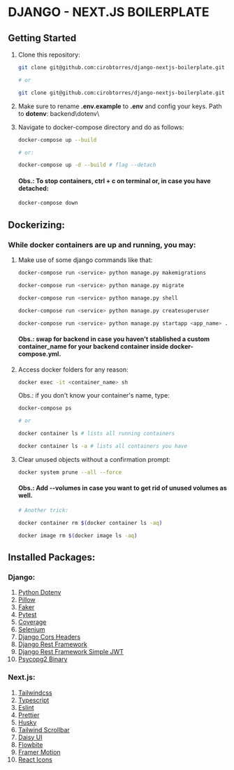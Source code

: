 # DJANGO - NEXT.JS BOILERPLATE

## Getting Started

1. Clone this repository:

   ```bash
   git clone git@github.com:cirobtorres/django-nextjs-boilerplate.git

   # or

   git clone git@github.com:cirobtorres/django-nextjs-boilerplate.git <repository_name>
   ```

2. Make sure to rename **.env.example** to **.env** and config your keys. Path to **dotenv**: backend\dotenv\

3. Navigate to docker-compose directory and do as follows:

   ```bash
   docker-compose up --build

   # or:

   docker-compose up -d --build # flag --detach
   ```

   #### Obs.: To stop containers, **ctrl + c** on terminal or, in case you have detached:

   ```bash
   docker-compose down
   ```

## Dockerizing:

### While docker containers are up and running, you may:

1. Make use of some django commands like that:

   ```bash
   docker-compose run <service> python manage.py makemigrations

   docker-compose run <service> python manage.py migrate

   docker-compose run <service> python manage.py shell

   docker-compose run <service> python manage.py createsuperuser

   docker-compose run <service> python manage.py startapp <app_name> .\backend\djangoapp\apps\<app_folder>
   ```

   #### Obs.: swap **<service>** for **backend** in case you haven't stablished a custom **container_name** for your backend container inside **docker-compose.yml**.

2. Access docker folders for any reason:

   ```bash
   docker exec -it <container_name> sh
   ```

   Obs.: if you don't know your container's name, type:

   ```bash
   docker-compose ps

   # or

   docker container ls # lists all running containers

   docker container ls -a # lists all containers you have
   ```

3. Clear unused objects without a confirmation prompt:

   ```bash
   docker system prune --all --force
   ```

   #### Obs.: Add --volumes in case you want to get rid of unused volumes as well.

   ```bash
   # Another trick:

   docker container rm $(docker container ls -aq)

   docker image rm $(docker image ls -aq)
   ```

## Installed Packages:

### Django:

1. [Python Dotenv](https://github.com/theskumar/python-dotenv)
2. [Pillow](https://pillow.readthedocs.io/en/stable/installation.html)
3. [Faker](https://faker.readthedocs.io/en/master/index.html)
4. [Pytest](https://pytest-django.readthedocs.io/en/latest/)
5. [Coverage](https://coverage.readthedocs.io/en/6.5.0/)
6. [Selenium](https://selenium-python.readthedocs.io/installation.html#introduction)
7. [Django Cors Headers](https://pypi.org/project/django-cors-headers/)
8. [Django Rest Framework](https://www.django-rest-framework.org/#installation)
9. [Django Rest Framework Simple JWT](https://django-rest-framework-simplejwt.readthedocs.io/en/latest/)
10. [Psycopg2 Binary](https://www.psycopg.org/docs/install.html#quick-install)

### Next.js:

1. [Tailwindcss](https://tailwindcss.com/docs/installation)
2. [Typescript](https://www.typescriptlang.org/download)
3. [Eslint](https://eslint.org/docs/latest/use/command-line-interface#miscellaneous)
4. [Prettier](https://prettier.io/docs/en/install)
5. [Husky](https://typicode.github.io/husky/getting-started.html)
6. [Tailwind Scrollbar](https://adoxography.github.io/tailwind-scrollbar/getting-started)
7. [Daisy UI](https://daisyui.com/docs/install/)
8. [Flowbite](https://flowbite.com/docs/getting-started/next-js/#install-flowbite-react)
9. [Framer Motion](https://www.framer.com/motion/introduction/##installation)
10. [React Icons](https://react-icons.github.io/react-icons/)

